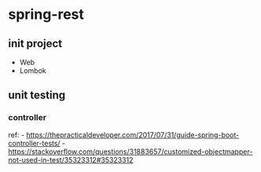 # spring-rest

## init project
- Web
- Lombok

## unit testing
### controller
ref:
    - https://thepracticaldeveloper.com/2017/07/31/guide-spring-boot-controller-tests/
    - https://stackoverflow.com/questions/31883657/customized-objectmapper-not-used-in-test/35323312#35323312
